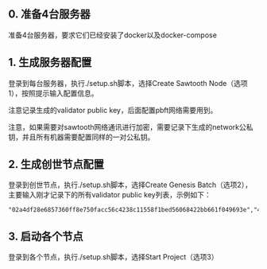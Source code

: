 ## 0. 准备4台服务器
准备4台服务器，要求它们已经安装了docker以及docker-compose
## 1. 生成服务器配置
登录到每台服务器，执行./setup.sh脚本，选择Create Sawtooth Node（选项1），按照提示输入配置信息。

注意记录生成的validator public key，后面配置pbft网络需要用到。

注意，如果需要对sawtooth网络通讯进行加密，需要记录下生成的network公私钥，并且所有机器需要配置同样的一对公私钥。

## 2. 生成创世节点配置
登录到创世节点，执行./setup.sh脚本，选择Create Genesis Batch（选项2），主要输入刚才记录下的所有validator public key列表，示例如下：
```
"02a4df28e6857360ff8e750facc56c4238c11558f1bed56068422bb661f049693e","4ba4df28e6857360ff8e750facc56c4238c11558f1bed56068422bb661f049693e","5e3a4df28e6857360ff8e750facc56c4238c11558f1bed56068422bb661f049693","45a4df28e6857360ff8e750facc56c4238c11558f1bed56068422bb661f049693e"
```

## 3. 启动各个节点
登录到各个节点，执行./setup.sh脚本，选择Start Project（选项3）